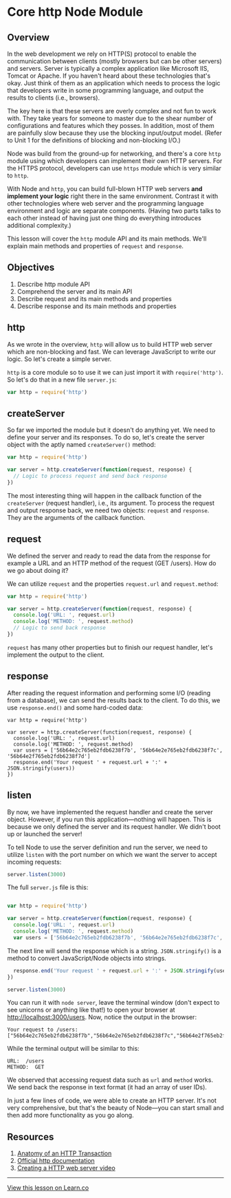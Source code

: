 # Core http Node Module

## Overview

In the web development we rely on HTTP(S) protocol to enable the communication between clients (mostly browsers but can be other servers) and servers. Server is typically a complex application like Microsoft IIS, Tomcat or Apache. If you haven't heard about these technologies that's okay. Just think of them as an application which needs to process the logic that developers write in some programming language, and output the results to clients (i.e., browsers). 

The key here is that these servers are overly complex and not fun to work with. They take years for someone to master due to the shear number of configurations and features which they posses. In addition, most of them are painfully slow because they use the blocking input/output model. (Refer to Unit 1 for the definitions of blocking and non-blocking I/O.)

Node was build from the ground-up for networking, and there's a core `http` module using which developers can implement their own HTTP servers. For the HTTPS protocol, developers can use `https` module which is very similar to `http`. 

With Node and `http`, you can build full-blown HTTP web servers **and implement your logic** right there in the same environment. Contrast it with other technologies where web server and the programming language environment and logic are separate components. (Having two parts talks to each other instead of having just one thing do everything introduces additional complexity.)

This lesson will cover the `http` module API and its main methods. We'll explain main methods and properties of `request` and `response`.

## Objectives

1. Describe http module API
1. Comprehend the server and its main API
1. Describe request and its main methods and properties
1. Describe response and its main methods and properties

## http

As we wrote in the overview, `http` will allow us to build HTTP web server which are non-blocking and fast. We can leverage JavaScript to write our logic. So let's create a simple server.

`http` is a core module so to use it we can just import it with `require('http')`. So let's do that in a new file `server.js`:

```js
var http = require('http')
```


## createServer

So far we imported the module but it doesn't do anything yet. We need to define your server and its responses. To do so, let's create the server object with the aptly named `createServer()` method:

```js
var http = require('http')

var server = http.createServer(function(request, response) {
  // Logic to process request and send back response
})
```

The most interesting thing will happen in the callback function of the `createServer` (request handler), i.e., its argument. To process the request and output response back, we need two objects: `request` and `response`. They are the arguments of the callback function.


## request

We defined the server and ready to read the data from the response for example a URL and an HTTP method of the request (GET /users). How do we go about doing it?

We can utilize `request` and the properties `request.url` and `request.method`:

```js
var http = require('http')

var server = http.createServer(function(request, response) {
  console.log('URL: ', request.url)
  console.log('METHOD: ', request.method)
  // Logic to send back response
})
```

`request` has many other properties but to finish our request handler, let's implement the output to the client.

## response

After reading the request information and performing some I/O (reading from a database), we can send the results back to the client. To do this, we use `response.end()` and some hard-coded data:

```
var http = require('http')

var server = http.createServer(function(request, response) {
  console.log('URL: ', request.url)
  console.log('METHOD: ', request.method)
  var users = ['56b64e2c765eb2fdb6238f7b', '56b64e2e765eb2fdb6238f7c', '56b64e2f765eb2fdb6238f7d']
  response.end('Your request ' + request.url + ':' + JSON.stringify(users)) 
})
```


## listen

By now, we have implemented the request handler and create the server object. However, if you run this application—nothing will happen. This is because we only defined the server and its request handler. We didn't boot up or launched the server!

To tell Node to use the server definition and run the server, we need to utilize `listen` with the port number on which we want the server to accept incoming requests:

```js
server.listen(3000)
```

The full `server.js` file is this:

```js

var http = require('http')

var server = http.createServer(function(request, response) {
  console.log('URL: ', request.url)
  console.log('METHOD: ', request.method)
  var users = ['56b64e2c765eb2fdb6238f7b', '56b64e2e765eb2fdb6238f7c', '56b64e2f765eb2fdb6238f7d']
```

The next line will send the response which is a string. `JSON.stringify()` is a method to convert JavaScript/Node objects into strings.

```js  
  response.end('Your request ' + request.url + ':' + JSON.stringify(users)) 
})

server.listen(3000)
```

You can run it with `node server`, leave the terminal window (don't expect to see unicorns or anything like that!) to open your browser at <http://localhost:3000/users>. Now, notice the output in the browser:

```
Your request to /users:["56b64e2c765eb2fdb6238f7b","56b64e2e765eb2fdb6238f7c","56b64e2f765eb2fdb6238f7d"]
```

While the terminal output will be similar to this:

```
URL:  /users
METHOD:  GET
```

We observed that accessing request data such as `url` and `method` works. We send back the response in text format (it had an array of user IDs).

In just a few lines of code, we were able to create an HTTP server. It's not very comprehensive, but that's the beauty of Node—you can start small and then add more functionality as you go along.

## Resources

1. [Anatomy of an HTTP Transaction](https://nodejs.org/en/docs/guides/anatomy-of-an-http-transaction/)
1. [Official http documentation](https://nodejs.org/dist/latest-v5.x/docs/api/http.html)
1. [Creating a HTTP web server video](https://www.youtube.com/watch?v=RUH1y6H55Ao)

---

<a href='https://learn.co/lessons/node-http' data-visibility='hidden'>View this lesson on Learn.co</a>
